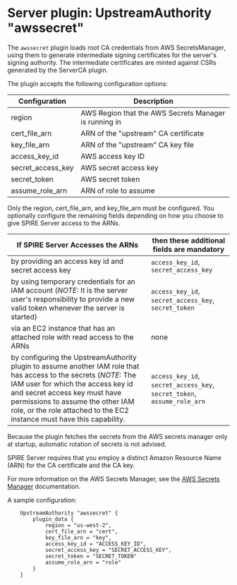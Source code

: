 # Server plugin: UpstreamAuthority "awssecret"

The `awssecret` plugin loads root CA credentials from AWS SecretsManager, using
them to generate intermediate signing certificates for the server's signing
authority. The intermediate certificates are minted against CSRs generated by
the ServerCA plugin.

The plugin accepts the following configuration options:

| Configuration     | Description                                           |
|-------------------|-------------------------------------------------------|
| region            | AWS Region that the AWS Secrets Manager is running in |
| cert_file_arn     | ARN of the "upstream" CA certificate                  |
| key_file_arn      | ARN of the "upstream" CA key file                     |
| access_key_id     | AWS access key ID                                     |
| secret_access_key | AWS secret access key                                 |
| secret_token      | AWS secret token                                      |
| assume_role_arn   | ARN of role to assume                                 |

Only the region, cert_file_arn, and key_file_arn must be configured. You optionally configure the remaining fields depending on how you choose to give SPIRE Server access to the ARNs.

| If SPIRE Server Accesses the ARNs                                                                                                                                                                                                                                                                     | then these additional fields are mandatory                              |
|-------------------------------------------------------------------------------------------------------------------------------------------------------------------------------------------------------------------------------------------------------------------------------------------------------|-------------------------------------------------------------------------|
| by providing an access key id and secret access key                                                                                                                                                                                                                                                   | `access_key_id`, `secret_access_key`                                    |
| by using temporary credentials for an IAM account (*NOTE:* It is the server user's responsibility to provide a new valid token whenever the server is started)                                                                                                                                        | `access_key_id`, `secret_access_key`, `secret_token`                    |
| via an EC2 instance that has an attached role with read access to the ARNs                                                                                                                                                                                                                            | none                                                                    |
| by configuring the UpstreamAuthority plugin to assume another IAM role that has access to the secrets (*NOTE:* The IAM user for which the access key id and secret access key must have permissions to assume the other IAM role, or the role attached to the EC2 instance must have this capability. | `access_key_id`, `secret_access_key`, `secret_token`, `assume_role_arn` |

Because the plugin fetches the secrets from the AWS secrets manager only at startup, automatic rotation of secrets is not advised.

SPIRE Server requires that you employ a distinct Amazon Resource Name (ARN) for the CA certificate and the CA key.

For more information on the AWS Secrets Manager, see the [AWS Secrets Manager](https://docs.aws.amazon.com/secretsmanager/latest/userguide/intro.html) documentation.

A sample configuration:

```hcl
    UpstreamAuthority "awssecret" {
        plugin_data {
            region = "us-west-2",
            cert_file_arn = "cert",
            key_file_arn = "key",
            access_key_id = "ACCESS_KEY_ID",
            secret_access_key = "SECRET_ACCESS_KEY",
            secret_token = "SECRET_TOKEN"
            assume_role_arn = "role"
        }
    }
```
